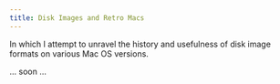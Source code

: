 ```yaml
---
title: Disk Images and Retro Macs
---
```


In which I attempt to unravel the history and usefulness of disk image formats on various Mac OS versions.

... soon ...
